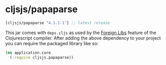 # cljsjs/papaparse

[](dependency)
```clojure
[cljsjs/papaparse "4.1.1-1"] ;; latest release
```
[](/dependency)

This jar comes with `deps.cljs` as used by the [Foreign Libs][flibs] feature
of the Clojurescript compiler. After adding the above dependency to your project
you can require the packaged library like so:

```clojure
(ns application.core
  (:require cljsjs.papaparse))
```

[flibs]: https://github.com/clojure/clojurescript/wiki/Foreign-Dependencies
